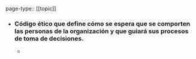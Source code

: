 page-type:: [[topic]]
- ### Código ético que define cómo se espera que se comporten las personas de la organización y que guiará sus procesos de toma de decisiones.
  - 



